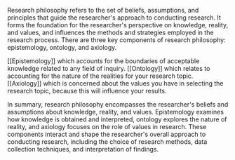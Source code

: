 Research philosophy refers to the set of beliefs, assumptions, and principles that guide the researcher's approach to conducting research. It forms the foundation for the researcher's perspective on knowledge, reality, and values, and influences the methods and strategies employed in the research process. There are three key components of research philosophy: epistemology, ontology, and axiology.

[[Epistemology]] which accounts for the boundaries of acceptable knowledge related to any field of inquiry.
[[Ontology]] which relates to accounting for the nature of the realities for your research topic.
[[Axiology]] which is concerned about the values you have in selecting the research topic, because this will influence your results.

In summary, research philosophy encompasses the researcher's beliefs and assumptions about knowledge, reality, and values. Epistemology examines how knowledge is obtained and interpreted, ontology explores the nature of reality, and axiology focuses on the role of values in research. These components interact and shape the researcher's overall approach to conducting research, including the choice of research methods, data collection techniques, and interpretation of findings.